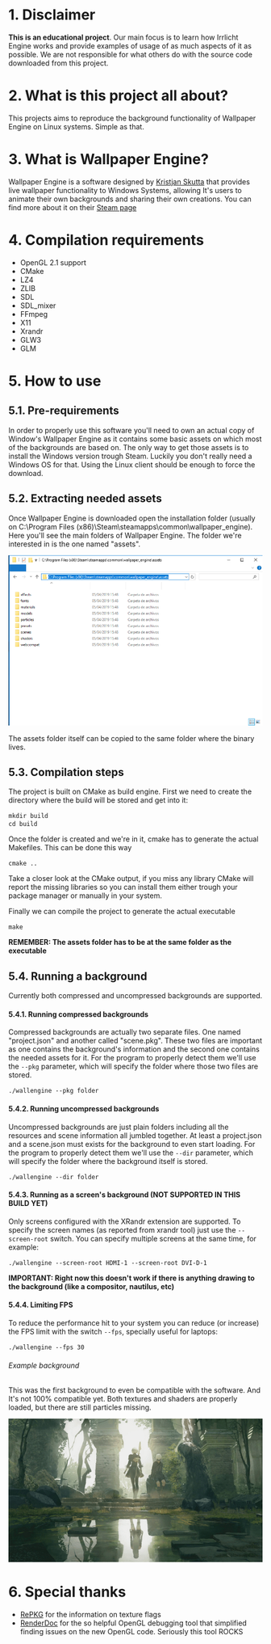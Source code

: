 # 1. Disclaimer
**This is an educational project**. Our main focus is to learn how Irrlicht Engine works and provide examples of usage of as much aspects of it as possible. We are not responsible for what others do with the source code downloaded from this project.

# 2. What is this project all about?
This projects aims to reproduce the background functionality of Wallpaper Engine on Linux systems. Simple as that.

# 3. What is Wallpaper Engine?
Wallpaper Engine is a software designed by [Kristjan Skutta](https://store.steampowered.com/search/?developer=Kristjan%20Skutta&snr=1_5_9__400) that provides live wallpaper functionality to Windows Systems, allowing It's users to animate their own backgrounds and sharing their own creations. You can find more about it on their [Steam page](https://store.steampowered.com/app/431960/Wallpaper_Engine/)

# 4. Compilation requirements
- OpenGL 2.1 support
- CMake
- LZ4
- ZLIB
- SDL
- SDL_mixer
- FFmpeg
- X11
- Xrandr
- GLW3
- GLM

# 5. How to use
## 5.1. Pre-requirements
In order to properly use this software you'll need to own an actual copy of Window's Wallpaper Engine as it contains some basic assets on which most of the backgrounds are based on. 
The only way to get those assets is to install the Windows version trough Steam. Luckily you don't really need a Windows OS for that. Using the Linux client should be enough to force the download.

## 5.2. Extracting needed assets
Once Wallpaper Engine is downloaded open the installation folder (usually on C:\Program Files (x86)\Steam\steamapps\common\wallpaper_engine). Here you'll see the main folders of Wallpaper Engine. The folder we're interested in is the one named "assets".

![folder](docs/images/screenshot_folder.png)

The assets folder itself can be copied to the same folder where the binary lives.

## 5.3. Compilation steps
The project is built on CMake as build engine. First we need to create the directory where the build will be stored and get into it:

```
mkdir build
cd build
```

Once the folder is created and we're in it, cmake has to generate the actual Makefiles. This can be done this way
```
cmake ..
```
Take a closer look at the CMake output, if you miss any library CMake will report the missing libraries so you can install them either trough your package manager or manually in your system.

Finally we can compile the project to generate the actual executable 
```
make
```

**REMEMBER: The assets folder has to be at the same folder as the executable**

## 5.4. Running a background
Currently both compressed and uncompressed backgrounds are supported.

#### 5.4.1. Running compressed backgrounds
Compressed backgrounds are actually two separate files. One named "project.json" and another called "scene.pkg". These two files are important as one contains the background's information and the second one contains the needed assets for it. For the program to properly detect them we'll use the ```--pkg``` parameter, which will specify the folder where those two files are stored.
```
./wallengine --pkg folder
```

#### 5.4.2. Running uncompressed backgrounds
Uncompressed backgrounds are just plain folders including all the resources and scene information all jumbled together. At least a project.json and a scene.json must exists for the background to even start loading. For the program to properly detect them we'll use the ```--dir``` parameter, which will specify the folder where the background itself is stored.
```
./wallengine --dir folder
```

#### 5.4.3. Running as a screen's background (NOT SUPPORTED IN THIS BUILD YET)
Only screens configured with the XRandr extension are supported. To specify the screen names (as reported from xrandr tool) just use the ```--screen-root``` switch. You can specify multiple screens at the same time, for example:
```
./wallengine --screen-root HDMI-1 --screen-root DVI-D-1
```

**IMPORTANT: Right now this doesn't work if there is anything drawing to the background (like a compositor, nautilus, etc)**

#### 5.4.4. Limiting FPS
To reduce the performance hit to your system you can reduce (or increase) the FPS limit with the switch ```--fps```, specially useful for laptops:
```
./wallengine --fps 30
```

###### Example background
This was the first background to even be compatible with the software. And It's not 100% compatible yet. Both textures and shaders are properly loaded, but there are still particles missing.

![example](docs/images/example.gif)

# 6. Special thanks
- [RePKG](https://github.com/notscuffed/repkg) for the information on texture flags
- [RenderDoc](https://github.com/baldurk/renderdoc) for the so helpful OpenGL debugging tool that simplified finding issues on the new OpenGL code. Seriously this tool ROCKS
